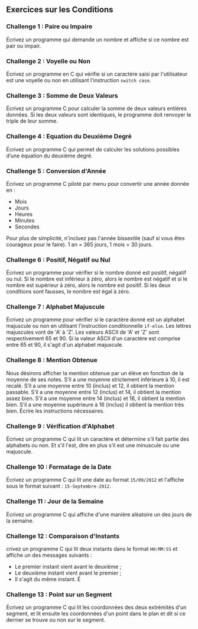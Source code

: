 ## Exercices sur les Conditions

### Challenge 1 : Paire ou Impaire

Écrivez un programme qui demande un nombre et affiche si ce nombre est pair ou impair.

### Challenge 2 : Voyelle ou Non

Écrivez un programme en C qui vérifie si un caractère saisi par l'utilisateur est une voyelle ou non en utilisant l'instruction `switch case`.

### Challenge 3 : Somme de Deux Valeurs

Écrivez un programme C pour calculer la somme de deux valeurs entières données. Si les deux valeurs sont identiques, le programme doit renvoyer le triple de leur somme.

### Challenge 4 : Equation du Deuxième Degré

Écrivez un programme C qui permet de calculer les solutions possibles d’une équation du deuxième degré.

### Challenge 5 : Conversion d'Année

Écrivez un programme C piloté par menu pour convertir une année donnée en :
  - Mois
  - Jours
  - Heures
  - Minutes
  - Secondes

Pour plus de simplicité, n'incluez pas l'année bissextile (sauf si vous êtes courageux pour le faire). 1 an = 365 jours, 1 mois = 30 jours.

### Challenge 6 : Positif, Négatif ou Nul

Écrivez un programme pour vérifier si le nombre donné est positif, négatif ou nul. Si le nombre est inférieur à zéro, alors le nombre est négatif et si le nombre est supérieur à zéro, alors le nombre est positif. Si les deux conditions sont fausses, le nombre est égal à zéro.

### Challenge 7 : Alphabet Majuscule

Écrivez un programme pour vérifier si le caractère donné est un alphabet majuscule ou non en utilisant l'instruction conditionnelle `if-else`. Les lettres majuscules vont de 'A' à 'Z'. Les valeurs ASCII de 'A' et 'Z' sont respectivement 65 et 90. Si la valeur ASCII d'un caractère est comprise entre 65 et 90, il s'agit d'un alphabet majuscule.

### Challenge 8 : Mention Obtenue

Nous désirons afficher la mention obtenue par un élève en fonction de la moyenne de ses notes. S’il a une moyenne strictement inférieure à 10, il est recalé. S’il a une moyenne entre 10 (inclus) et 12, il obtient la mention passable. S’il a une moyenne entre 12 (inclus) et 14, il obtient la mention assez bien. S’il a une moyenne entre 14 (inclus) et 16, il obtient la mention bien. S’il a une moyenne supérieure à 16 (inclus) il obtient la mention très bien. Écrire les instructions nécessaires.

### Challenge 9 : Vérification d'Alphabet

Écrivez un programme C qui lit un caractère et détermine s'il fait partie des alphabets ou non. Et s'il l'est, dire en plus s’il est une minuscule ou une majuscule.

### Challenge 10 : Formatage de la Date

Écrivez un programme C qui lit une date au format `15/09/2012` et l'affiche sous le format suivant : `15-Septembre-2012`.

### Challenge 11 : Jour de la Semaine

Écrivez un programme C qui affiche d'une manière aléatoire un des jours de la semaine.

### Challenge 12 : Comparaison d'Instants

crivez un programme C qui lit deux instants dans le format `HH:MM:SS` et affiche un des messages suivants :
  - Le premier instant vient avant le deuxième ;
  - Le deuxième instant vient avant le premier ;
  - Il s'agit du même instant.
É
### Challenge 13 : Point sur un Segment

Écrivez un programme C qui lit les coordonnées des deux extrémités d'un segment, et lit ensuite les coordonnées d'un point dans le plan et dit si ce dernier se trouve ou non sur le segment.
